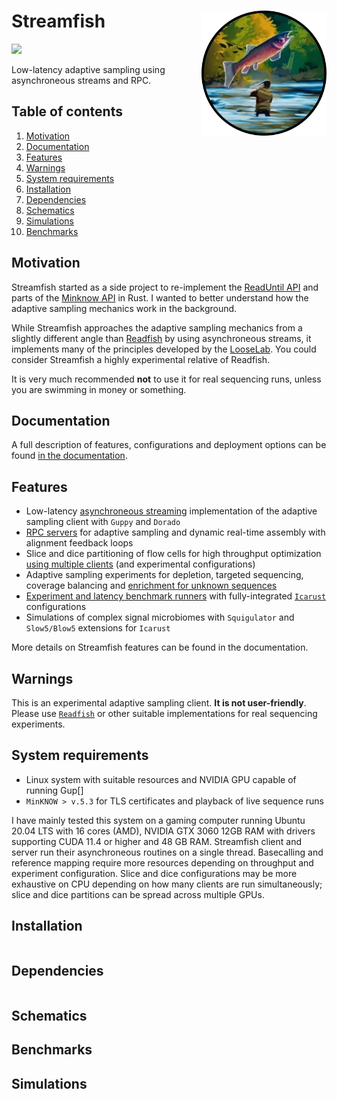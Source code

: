 # Streamfish <a href='https://github.com/esteinig'><img src='docs/assets/logo.png' align="right" height="200" alt="Giant salmon body-slamming fisherman" /></a>

![](https://img.shields.io/badge/version-0.1.0-black.svg)

Low-latency adaptive sampling using asynchroneous streams and RPC.


## Table of contents

1. [Motivation]()
2. [Documentation]()
3. [Features]()
4. [Warnings]()
5. [System requirements]()
6. [Installation]()
7. [Dependencies]()
8. [Schematics]()
9. [Simulations]()
10. [Benchmarks]()

## Motivation

Streamfish started as a side project to re-implement the [ReadUntil API](https://github.com/nanoporetech/read_until_api) and parts of the [Minknow API](https://github.com/nanoporetech/minknow_api/tree/master/proto/minknow_api) in Rust. I wanted to better understand how the adaptive sampling mechanics work in the background. 

While Streamfish approaches the adaptive sampling mechanics from a slightly different angle than [Readfish](https://github.com/LooseLab/Readfish) by using asynchroneous streams, it implements many of the principles developed by the [LooseLab](https://github.com/LooseLab). You could consider Streamfish a highly experimental relative of Readfish.

It is very much recommended **not** to use it for real sequencing runs, unless you are swimming in money or something.

## Documentation

A full description of features, configurations and deployment options can be found [in the documentation]().

## Features

* Low-latency [asynchroneous streaming]() implementation of the adaptive sampling client with `Guppy` and `Dorado`
* [RPC servers]() for adaptive sampling and dynamic real-time assembly with alignment feedback loops
* Slice and dice partitioning of flow cells for high throughput optimization [using multiple clients]() (and experimental configurations)
* Adaptive sampling experiments for depletion, targeted sequencing, coverage balancing and [enrichment for unknown sequences]()
* [Experiment and latency benchmark runners]() with fully-integrated [`Icarust`](https://github.com/LooseLab/Icarust) configurations
* Simulations of complex signal microbiomes with `Squigulator` and `Slow5/Blow5` extensions for `Icarust`

More details on Streamfish features can be found in the documentation.

## Warnings

This is an experimental adaptive sampling client. **It is not user-friendly**. Please use [`Readfish`](https://github.com/LooseLab/readfish) or other suitable implementations for real sequencing experiments.

## System requirements

* Linux system with suitable resources and NVIDIA GPU capable of running Gup[]
* `MinKNOW > v.5.3` for TLS certificates and playback of live sequence runs

I have mainly tested this system on a gaming computer running Ubuntu 20.04 LTS with 16 cores (AMD), NVIDIA GTX 3060 12GB RAM with drivers supporting CUDA 11.4 or higher and 48 GB RAM. Streamfish client and server run their asynchroneous routines on a single thread. Basecalling and reference mapping require more resources depending on throughput and experiment configuration. Slice and dice configurations may be more exhaustive on CPU depending on how many clients are run simultaneously; slice and dice partitions can be spread across multiple GPUs.

## Installation

```

```

## Dependencies

```

```

## Schematics

## Benchmarks

## Simulations

